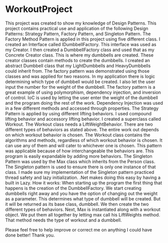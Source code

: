# WorkoutProject
This project was created to show my knowledge of Design Patterns. This project contains practical use and application of the following Design Patterns: Strategy Pattern, Factory Pattern, and Singleton Pattern. 
The Factory Method Pattern is applied in this project using five different class. I created an Interface called IDumbbellFactory. This interface was used as my Creator. I then created a DumbbellFactory class and used that as my Concrete Creator class. This is where my dumbbells are created. These creator classes contain methods to create the dumbbells. I created an abstract Dumbbell class that my LightDumbbells and HeavyDumbbells could inherit from. The factory pattern was demonstrated using those classes and was applied for two reasons. In my application there is logic determining which type of dumbbell would be created. I also let the user input the number for the weight of the dumbbell. The factory pattern is a great example of using polymorphism, dependency injection, and inversion of control. IoC is used by letting the user enter the weight of the dumbbell and the program doing the rest of the work. Dependency Injection was used in a few different methods and accessed through properties. 
The Strategy Pattern is applied by using different lifting behaviors. I used compound lifting behavior and accessory lifting behavior. I created a superclass called Workout. The Workout class needs a LiftWeightBehavior. There are two different types of behaviors as stated above. The entire work out depends on which workout behavior is chosen. The Workout class contains the algorithms and methods, regardless of which workout behavior is chosen. It can use any of them and will cater to whichever one is chosen. This pattern was applicable because of how interchangeable the behaviors are. This program is easily expandable by adding more behaviors.
The Singleton Pattern was used by the Max class which inherits from the Person class. The Singleton pattern is used to ensure there is only one instance of that class. I made sure my implementation of the Singleton pattern practiced thread safety and lazy initialization. .Net makes doing this easy by having a built in Lazy<T>.
How it works:
When starting up the program the first thing that happens is the creation of the DumbbellFactory. We start creating dumbbells right away and you have the option of changing out the weight as a parameter. This determines what type of dumbbell will be created. But it will be returned as its base class, dumbbell. We then create the two different types of behaviors. Next, Max is instantiated along with a workout object. We put them all together by letting max call his LiftWeights method. That method needs the type of workout and a dumbbell. 

Please feel free to help improve or correct me on anything I could have done better!
Thank you.
